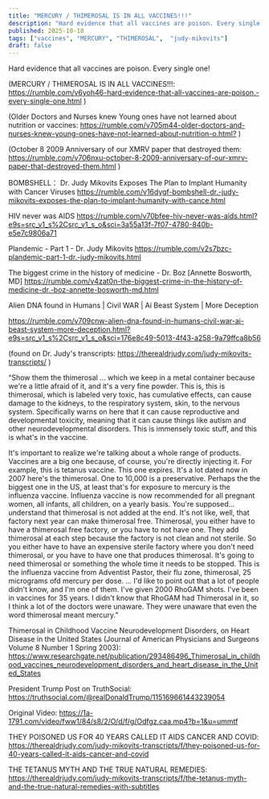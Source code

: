 ```yaml
---
title: "MERCURY / THIMEROSAL IS IN ALL VACCINES!!!"
description: "Hard evidence that all vaccines are poison. Every single one!"
published: 2025-10-18
tags: ["vaccines", "MERCURY", "THIMEROSAL",  "judy-mikovits"]
draft: false
---
```


Hard evidence that all vaccines are poison. Every single one!

(MERCURY / THIMEROSAL IS IN ALL VACCINES!!!: <https://rumble.com/v6yoh46-hard-evidence-that-all-vaccines-are-poison.-every-single-one.html> )

(Older Doctors and Nurses knew Young ones have not learned about nutrition or vaccines: <https://rumble.com/v705m44-older-doctors-and-nurses-knew-young-ones-have-not-learned-about-nutrition-o.html?> )

(October 8 2009 Anniversary of our XMRV paper that destroyed them: <https://rumble.com/v706nxu-october-8-2009-anniversary-of-our-xmrv-paper-that-destroyed-them.html> )

BOMBSHELL： Dr. Judy Mikovits Exposes The Plan to Implant Humanity with Cancer Viruses <https://rumble.com/v16dygf-bombshell-dr.-judy-mikovits-exposes-the-plan-to-implant-humanity-with-cance.html>


HIV never was AIDS
<https://rumble.com/v70bfee-hiv-never-was-aids.html?e9s=src_v1_s%2Csrc_v1_s_o&sci=3a55a13f-7f07-4780-840b-e5e7c9806a71>

Plandemic - Part 1 - Dr. Judy Mikovits
<https://rumble.com/v2s7bzc-plandemic-part-1-dr.-judy-mikovits.html>

The biggest crime in the history of medicine - Dr. Boz [Annette Bosworth, MD]
<https://rumble.com/v4zat0n-the-biggest-crime-in-the-history-of-medicine-dr.-boz-annette-bosworth-md.html>

Alien DNA found in Humans | Civil WAR | Ai Beast System | More Deception

<https://rumble.com/v709cnw-alien-dna-found-in-humans-civil-war-ai-beast-system-more-deception.html?e9s=src_v1_s%2Csrc_v1_s_o&sci=176e8c49-5013-4f43-a258-9a79ffca8b56>




(found on Dr. Judy's transcripts: <https://therealdrjudy.com/judy-mikovits-transcripts/> )

“Show them the thimerosal ... which we keep in a metal container because we're a little afraid of it, and it's a very fine powder. This is, this is thimerosal, which is labeled very toxic, has cumulative effects, can cause damage to the kidneys, to the respiratory system, skin, to the nervous system. Specifically warns on here that it can cause reproductive and developmental toxicity, meaning that it can cause things like autism and other neurodevelopmental disorders. This is immensely toxic stuff, and this is what's in the vaccine.

It's important to realize we're talking about a whole range of products. Vaccines are a big one because, of course, you're directly injecting it. For example, this is tetanus vaccine. This one expires. It's a lot dated now in 2007 here's the thimerosal. One to 10,000 is a preservative. Perhaps the the biggest one in the US, at least that's for exposure to mercury is the influenza vaccine. Influenza vaccine is now recommended for all pregnant women, all infants, all children, on a yearly basis. You're supposed... understand that thimerosal is not added at the end. It's not like, well, that factory next year can make thimerosal free. Thimerosal, you either have to have a thimerosal free factory, or you have to not have one. They add thimerosal at each step because the factory is not clean and not sterile. So you either have to have an expensive sterile factory where you don't need thimerosal, or you have to have one that produces thimerosal. It's going to need thimerosal or something the whole time it needs to be stopped. This is the influenza vaccine from Adventist Pastor, their flu zone, thimerosal, 25 micrograms ofd mercury per dose. ... I'd like to point out that a lot of people didn't know, and I'm one of them. I've given 2000 RhoGAM shots. I've been in vaccines for 35 years. I didn't know that RhoGAM had Thimerosal in it, so I think a lot of the doctors were unaware. They were unaware that even the word thimerosal meant mercury.”

Thimerosal in Childhood Vaccine Neurodevelopment Disorders, on Heart Disease in the United States (Journal of American Physicians and Surgeons Volume 8 Number 1 Spring 2003): <https://www.researchgate.net/publication/293486496_Thimerosal_in_childhood_vaccines_neurodevelopment_disorders_and_heart_disease_in_the_United_States>

President Trump Post on TruthSocial: <https://truthsocial.com/@realDonaldTrump/115169661443239054>

Original Video: <https://1a-1791.com/video/fww1/84/s8/2/O/d/f/g/Odfgz.caa.mp4?b=1&u=ummtf>

THEY POISONED US FOR 40 YEARS CALLED IT AIDS CANCER AND COVID: <https://therealdrjudy.com/judy-mikovits-transcripts/f/they-poisoned-us-for-40-years-called-it-aids-cancer-and-covid>

THE TETANUS MYTH AND THE TRUE NATURAL REMEDIES: <https://therealdrjudy.com/judy-mikovits-transcripts/f/the-tetanus-myth-and-the-true-natural-remedies-with-subtitles>

